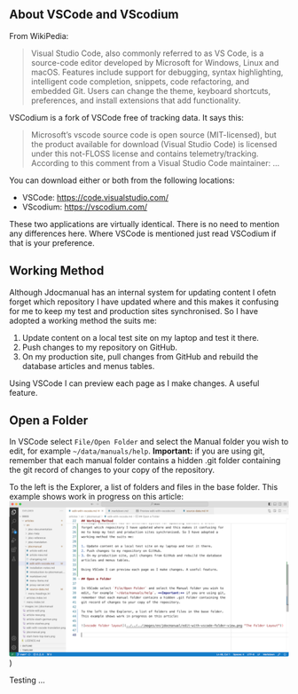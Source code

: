 <!-- Filename: Edit_with_Vscode / Display title: Edit with VSCode -->

## About VSCode and VScodium

From WikiPedia:

>Visual Studio Code, also commonly referred to as VS Code, is a source-code editor developed by Microsoft for Windows, Linux and macOS. Features include support for debugging, syntax highlighting, intelligent code completion, snippets, code refactoring, and embedded Git. Users can change the theme, keyboard shortcuts, preferences, and install extensions that add functionality.

VSCodium is a fork of VSCode free of tracking data. It says this:

>Microsoft’s vscode source code is open source (MIT-licensed), but the product available for download (Visual Studio Code) is licensed under this not-FLOSS license and contains telemetry/tracking. According to this comment from a Visual Studio Code maintainer: ...

You can download either or both from the following locations:

- VSCode: https://code.visualstudio.com/
- VScodium: https://vscodium.com/

These two applications are virtually identical. There is no need to mention
any differences here. Where VSCode is mentioned just read VSCodium if that
is your preference.

## Working Method

Although Jdocmanual has an internal system for updating content I ofetn
forget which repository I have updated where and this makes it confusing for
me to keep my test and production sites synchronised. So I have adopted a
working method the suits me:

1. Update content on a local test site on my laptop and test it there.
2. Push changes to my repository on GitHub.
3. On my production site, pull changes from GitHub and rebuild the database
articles and menus tables.

Using VSCode I can preview each page as I make changes. A useful feature.

## Open a Folder

In VSCode select `File/Open Folder` and select the Manual folder you wish to
edit, for example `~/data/manuals/help`. **Important:** if you are using git,
remember that each manual folder contains a hidden .git folder containing the
git record of changes to your copy of the repository.

To the left is the Explorer, a list of folders and files in the base folder.
This example shows work in progress on this article:<br>
![vscode folder layout](../../../images/en/jdocmanual/edit-with-vscode-folder-view.png "The Folder Layout"))

Testing ...